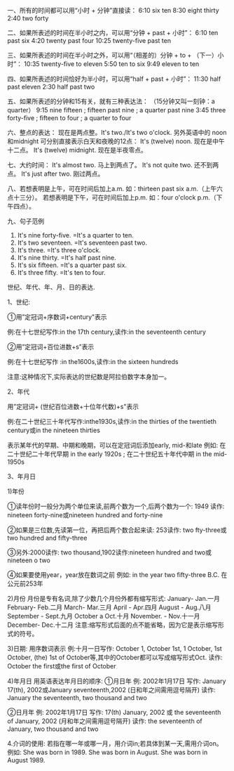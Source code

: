 一、所有的时间都可以用“小时 + 分钟”直接读：
6:10 six ten
8:30 eight thirty
2:40 two forty

二、如果所表述的时间在半小时之内，可以用“分钟 + past + 小时”：
6:10 ten past six
4:20 twenty past four
10:25 twenty-five past ten

三、如果所表述的时间在半小时之外，可以用“（相差的）分钟 + to + （下一）小时”：
10:35 twenty-five to eleven
5:50 ten to six
9:49 eleven to ten

四、如果所表述的时间恰好为半小时，可以用“half + past + 小时”：
11:30 half past eleven
2:30 half past two

五、如果所表述的分钟和15有关，就有三种表达法：
（15分钟又叫一刻钟：a quarter）
9:15 nine fifteen ; fifteen past nine ; a quarter past nine
3:45 three forty-five ; fifteen to four ; a quarter to four

六、整点的表达：
现在是两点整。It's two./It's two o'clock.
另外英语中的 noon 和midnight 可分别直接表示白天和夜晚的12点：
It's (twelve) noon. 现在是中午十二点。
It's (twelve) midnight. 现在是半夜零点。

七、大约时间：
It's almost two. 马上到两点了。
It's not quite two. 还不到两点。
It's just after two. 刚过两点。

八、若想表明是上午，可在时间后加上a.m.
如：thirteen past six a.m.（上午六点十三分）。
若想表明是下午，可在时间后加上p.m.
如：four o'clock p.m.（下午四点）。

九、句子范例
1. It's nine forty-five. =It's a quarter to ten.
2. It's two seventeen. =It's seventeen past two.
3. It's three. =It's three o'clock.
4. It's nine thirty. =It's half past nine.
5. It's six fifteen. =It's a quarter past six.
6. It's three fifty. =It's ten to four.

世纪、年代、年、月、日的表达.

1、世纪:

①用”定冠词+序数词+century"表示

例:在十七世纪写作:in the 17th century,读作:in the seventeenth century

②用”定冠词+百位进数+s”表示

例:在十七世纪写作 :in the1600s,读作:in the sixteen hundreds

注意:这种情况下,实际表达的世纪数是阿拉伯数字本身加一。

2、年代

用”定冠词+ (世纪百位进数+十位年代数)+s"表示

例:在二十世纪三十年代写作:inthe1930s,读作:in the thirties of the twentieth century或in the nineteen thirties

表示某年代的早期、中期和晚期，可以在定冠词后添加early, mid-和late
例如:
在二十世纪二十年代早期 in the early 1920s ;
在二十世纪五十年代中期 in the mid-1950s

3、年月日

1)年份

①读年份时一般分为两个单位来读,前两个数为一个,后两个数为一个:
1949 读作: nineteen forty-nine或nineteen hundred and forty-nine

②如果是三位数,先读第一位，再把后两个数合起来读:
253读作: two fty-three或two hundred and fifty-three

③另外:2000读作: two thousand,1902读作:nineteen hundred and two或nineteen o two

④如果要使用year，year放在数词之前
例如: in the year two fifty-three B.C. 在公元前253年

2)月份
月份是专有名词,除了少数几个月份外都有缩写形式:
January- Jan.一月
February- Feb.二月
March- Mar.三月
April - Apr.四月
August - Aug.八月
September - Sept.九月
October a Oct.十月
November. - Nov.十一月
December- Dec.十二月
注意:缩写形式后面的点不能省略，因为它是表示缩写形式的符号。

3)日期:
用序数词表示
例:十月一日写作: October 1, October 1st, 1 October, 1st October, (the) 1st of October等,其中的October都可以写成缩写形式Oct.
读作: October the first或the first of October

4)年月日
用英语表达年月日的顺序:
①月日年
例: 2002年1月17日
写作: January 17(th), 2002或January seventeenth,2002 (日和年之间需用逗号隔开)
读作: January the seventeenth, two thousand and two

②日月年
例: 2002年1月17日
写作: 17(th) January, 2002 或 the seventeenth of January, 2002 (月和年之间需用逗号隔开)
读作: the seventeenth of January, two thousand and two

4.介词的使用:
若指在哪一年或哪一月，用介词in;若具体到某一天,需用介词on。
例如:
She was born in 1989.
She was born in August.
She was born in August 1989.
